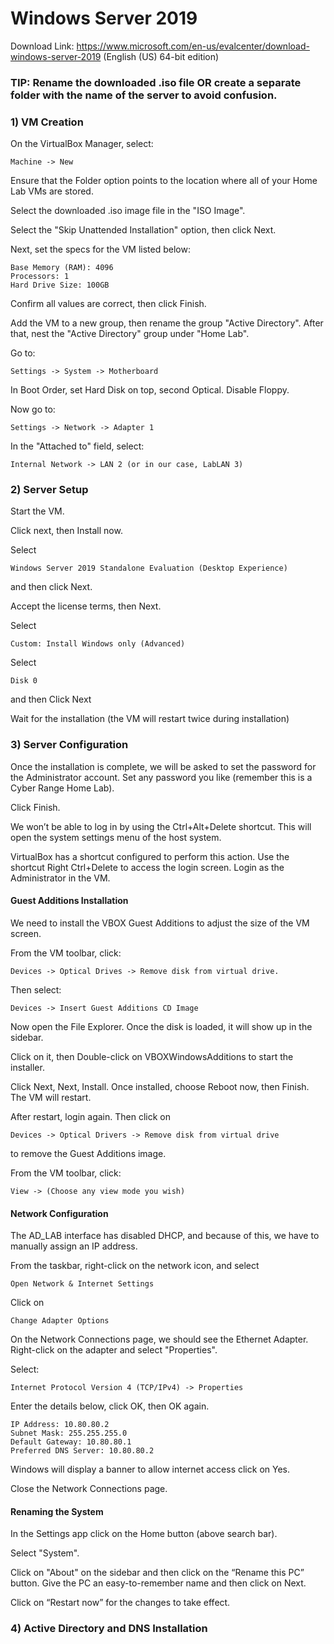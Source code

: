 # Windows Server 2019

Download Link: https://www.microsoft.com/en-us/evalcenter/download-windows-server-2019 (English (US) 64-bit edition)

### TIP: Rename the downloaded .iso file OR create a separate folder with the name of the server to avoid confusion.

### 1) VM Creation

On the VirtualBox Manager, select:

    Machine -> New

Ensure that the Folder option points to the location where all of your Home Lab VMs are stored.

Select the downloaded .iso image file in the "ISO Image".

Select the "Skip Unattended Installation" option, then click Next.

Next, set the specs for the VM listed below:

    Base Memory (RAM): 4096
    Processors: 1
    Hard Drive Size: 100GB

Confirm all values are correct, then click Finish.

Add the VM to a new group, then rename the group "Active Directory". After that, nest the "Active Directory" group under "Home Lab".

Go to:

    Settings -> System -> Motherboard

In Boot Order, set Hard Disk on top, second Optical. Disable Floppy.

Now go to:

    Settings -> Network -> Adapter 1

In the "Attached to" field, select:

    Internal Network -> LAN 2 (or in our case, LabLAN 3)

### 2) Server Setup

Start the VM.

Click next, then Install now.

Select

    Windows Server 2019 Standalone Evaluation (Desktop Experience)

and then click Next.

Accept the license terms, then Next.

Select

    Custom: Install Windows only (Advanced)

Select

    Disk 0

and then Click Next

Wait for the installation (the VM will restart twice during installation)

### 3) Server Configuration

Once the installation is complete, we will be asked to set the password for the Administrator account. Set any password you like (remember this is a Cyber Range Home Lab).

Click Finish.

We won’t be able to log in by using the Ctrl+Alt+Delete shortcut. This will open the system settings menu of the host system.

VirtualBox has a shortcut configured to perform this action. Use the shortcut Right Ctrl+Delete to access the login screen. Login as the Administrator in the VM.

#### Guest Additions Installation

We need to install the VBOX Guest Additions to adjust the size of the VM screen.

From the VM toolbar, click:

    Devices -> Optical Drives -> Remove disk from virtual drive.

Then select:

    Devices -> Insert Guest Additions CD Image

Now open the File Explorer. Once the disk is loaded, it will show up in the sidebar.

Click on it, then Double-click on VBOXWindowsAdditions to start the installer.

Click Next, Next, Install. Once installed, choose Reboot now, then Finish. The VM will restart.

After restart, login again. Then click on

    Devices -> Optical Drivers -> Remove disk from virtual drive

to remove the Guest Additions image.

From the VM toolbar, click:

    View -> (Choose any view mode you wish)

#### Network Configuration

The AD_LAB interface has disabled DHCP, and because of this, we have to manually assign an IP address.

From the taskbar, right-click on the network icon, and select

    Open Network & Internet Settings

Click on 

    Change Adapter Options

On the Network Connections page, we should see the Ethernet Adapter. Right-click on the adapter and select "Properties".

Select:

    Internet Protocol Version 4 (TCP/IPv4) -> Properties

Enter the details below, click OK, then OK again.

    IP Address: 10.80.80.2
    Subnet Mask: 255.255.255.0
    Default Gateway: 10.80.80.1
    Preferred DNS Server: 10.80.80.2

Windows will display a banner to allow internet access click on Yes.

Close the Network Connections page.

#### Renaming the System

In the Settings app click on the Home button (above search bar).

Select "System".

Click on "About" on the sidebar and then click on the “Rename this PC” button. Give the PC an easy-to-remember name and then click on Next.

Click on “Restart now” for the changes to take effect.

### 4) Active Directory and DNS Installation

